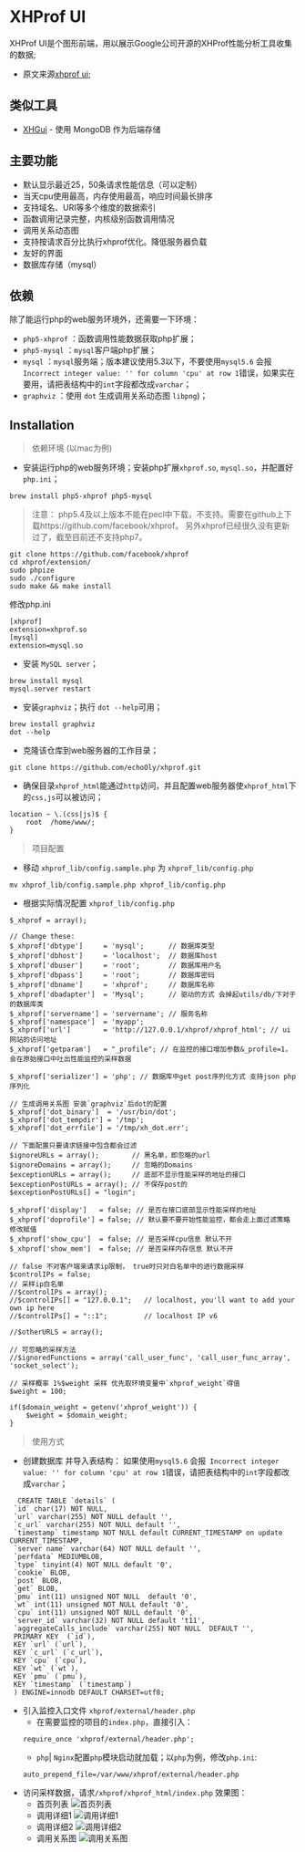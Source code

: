 XHProf UI
=========

XHProf UI是个图形前端，用以展示Google公司开源的XHProf性能分析工具收集的数据; 
* 原文来源[xhprof ui](https://github.com/preinheimer/xhprof);

类似工具
-------------

* [XHGui](https://github.com/perftools/xhgui) - 使用 MongoDB 作为后端存储

主要功能
-------------

* 默认显示最近25，50条请求性能信息（可以定制）
* 当天cpu使用最高，内存使用最高，响应时间最长排序
* 支持域名、URI等多个维度的数据索引
* 函数调用记录完整，内核级别函数调用情况
* 调用关系动态图
* 支持按请求百分比执行xhprof优化。降低服务器负载
* 友好的界面
* 数据库存储（mysql）

依赖
------------

除了能运行php的web服务环境外，还需要一下环境：

* `php5-xhprof` ：函数调用性能数据获取php扩展；
* `php5-mysql` ：`mysql`客户端php扩展；
* `mysql` ：`mysql`服务端；版本建议使用5.3以下，不要使用`mysql5.6` 会报` Incorrect integer value: '' for column 'cpu' at row 1`错误，如果实在要用，请把表结构中的`int`字段都改成`varchar`；
* `graphviz` ：使用 `dot` 生成调用关系动态图 `libpng`)；

Installation
-------------
> 依赖环境 (以mac为例)

* 安装运行php的web服务环境；安装php扩展`xhprof.so`, `mysql.so`，并配置好`php.ini`；
```angularjs
brew install php5-xhprof php5-mysql
```

> 注意：
> php5.4及以上版本不能在pecl中下载，不支持。需要在github上下载https://github.com/facebook/xhprof。
> 另外xhprof已经很久没有更新过了，截至目前还不支持php7。
```
git clone https://github.com/facebook/xhprof 
cd xhprof/extension/
sudo phpize
sudo ./configure 
sudo make && make install
```

修改php.ini
```angularjs
[xhprof]
extension=xhprof.so
[mysql]
extension=mysql.so
```
* 安装 `MySQL server`；
```angularjs
brew install mysql
mysql.server restart
```
* 安装`graphviz`；执行 `dot --help`可用；
```angularjs
brew install graphviz
dot --help
```
* 克隆该仓库到web服务器的工作目录；
```angularjs
git clone https://github.com/echoOly/xhprof.git
```
* 确保目录`xhprof_html`能通过`http`访问，并且配置web服务器使`xhprof_html`下的`css,js`可以被访问；
```angularjs
location ~ \.(css|js)$ {
    root  /home/www/;
}
```
> 项目配置
* 移动 `xhprof_lib/config.sample.php` 为 `xhprof_lib/config.php`
```angularjs
mv xhprof_lib/config.sample.php xhprof_lib/config.php
```
* 根据实际情况配置 `xhprof_lib/config.php`

```angularjs
$_xhprof = array();

// Change these:
$_xhprof['dbtype']     = 'mysql';      // 数据库类型
$_xhprof['dbhost']     = 'localhost';  // 数据库host
$_xhprof['dbuser']     = 'root';       // 数据库用户名
$_xhprof['dbpass']     = 'root';       // 数据库密码
$_xhprof['dbname']     = 'xhprof';     // 数据库名称
$_xhprof['dbadapter']  = 'Mysql';      // 驱动的方式 会掉起utils/db/下对于的数据库类
$_xhprof['servername'] = 'servername'; // 服务名称
$_xhprof['namespace']  = 'myapp';
$_xhprof['url']        = 'http://127.0.0.1/xhprof/xhprof_html'; // ui网站的访问地址
$_xhprof['getparam']   = "_profile"; // 在监控的接口增加参数&_profile=1，会在原始接口中吐出性能监控的采样数据

$_xhprof['serializer'] = 'php'; // 数据库中get post序列化方式 支持json php序列化

// 生成调用关系图 安装`graphviz`后dot的配置
$_xhprof['dot_binary']  = '/usr/bin/dot';
$_xhprof['dot_tempdir'] = '/tmp';
$_xhprof['dot_errfile'] = '/tmp/xh_dot.err';

// 下面配置只要请求链接中包含都会过滤
$ignoreURLs = array();        // 黑名单，即忽略的url
$ignoreDomains = array();     // 忽略的Domains
$exceptionURLs = array();     // 底部不显示性能采样的地址的接口
$exceptionPostURLs = array(); // 不保存post的
$exceptionPostURLs[] = "login";

$_xhprof['display']   = false; // 是否在接口底部显示性能采样的地址
$_xhprof['doprofile'] = false; // 默认要不要开始性能监控，都会走上面过滤策略修改赋值
$_xhprof['show_cpu']  = false; // 是否采样cpu信息 默认不开
$_xhprof['show_mem']  = false; // 是否采样内存信息 默认不开

// false 不对客户端亲请求ip限制， true时只对白名单中的进行数据采样
$controlIPs = false; 
// 采样ip白名单
//$controlIPs = array();
//$controlIPs[] = "127.0.0.1";   // localhost, you'll want to add your own ip here
//$controlIPs[] = "::1";         // localhost IP v6

//$otherURLS = array();

// 可忽略的采样方法
//$ignoredFunctions = array('call_user_func', 'call_user_func_array', 'socket_select');

// 采样概率 1%$weight 采样 优先取环境变量中`xhprof_weight`得值
$weight = 100;

if($domain_weight = getenv('xhprof_weight')) {
	$weight = $domain_weight;
}

```

> 使用方式
* 创建数据库 并导入表结构：
如果使用`mysql5.6` 会报` Incorrect integer value: '' for column 'cpu' at row 1`错误，请把表结构中的`int`字段都改成`varchar`；
```
  CREATE TABLE `details` (
 `id` char(17) NOT NULL,
 `url` varchar(255) NOT NULL default '',
 `c_url` varchar(255) NOT NULL default '',
 `timestamp` timestamp NOT NULL default CURRENT_TIMESTAMP on update CURRENT_TIMESTAMP,
 `server name` varchar(64) NOT NULL default '',
 `perfdata` MEDIUMBLOB,
 `type` tinyint(4) NOT NULL default '0',
 `cookie` BLOB,
 `post` BLOB,
 `get` BLOB,
 `pmu` int(11) unsigned NOT NULL  default '0',
 `wt` int(11) unsigned NOT NULL default '0',
 `cpu` int(11) unsigned NOT NULL default '0',
 `server_id` varchar(32) NOT NULL default 't11',
 `aggregateCalls_include` varchar(255) NOT NULL  DEFAULT '',
 PRIMARY KEY  (`id`),
 KEY `url` (`url`),
 KEY `c_url` (`c_url`),
 KEY `cpu` (`cpu`),
 KEY `wt` (`wt`),
 KEY `pmu` (`pmu`),
 KEY `timestamp` (`timestamp`)
 ) ENGINE=innodb DEFAULT CHARSET=utf8;
```
* 引入监控入口文件 `xhprof/external/header.php`
    * 在需要监控的项目的`index.php`，直接引入：
    ```
    require_once 'xhprof/external/header.php';
    ```
    * `php`| `Nginx`配置`php`模块启动就加载；以`php`为例，修改`php.ini`:
    ```angularjs
    auto_prepend_file=/var/www/xhprof/external/header.php
    ```
* 访问采样数据，请求`/xhprof/xhprof_html/index.php`
效果图：
    * 首页列表 ![首页列表](./statics/homelist.png)
    * 调用详细1 ![调用详细1](./statics/detail1.png)
    * 调用详细2 ![调用详细2](./statics/detail2.png)
    * 调用关系图 ![调用关系图](./statics/callgraph.png)
